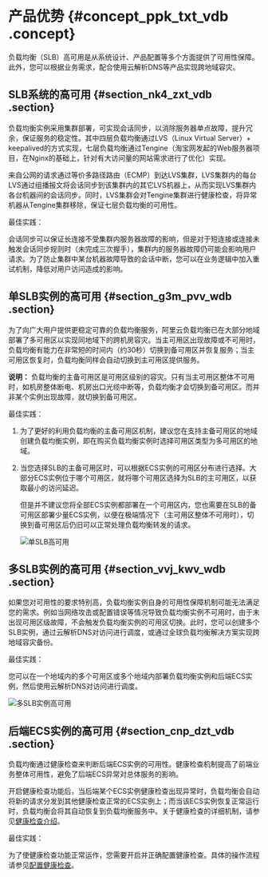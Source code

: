 # 产品优势 {#concept_ppk_txt_vdb .concept}

负载均衡（SLB）高可用是从系统设计、产品配置等多个方面提供了可用性保障。此外，您可以根据业务需求，配合使用云解析DNS等产品实现跨地域容灾。

## SLB系统的高可用 {#section_nk4_zxt_vdb .section}

负载均衡实例采用集群部署，可实现会话同步，以消除服务器单点故障，提升冗余，保证服务的稳定性。其中四层负载均衡通过LVS（Linux Virtual Server）+ keepalived的方式实现，七层负载均衡通过Tengine（淘宝网发起的Web服务器项目，在Nginx的基础上，针对有大访问量的网站需求进行了优化）实现。

来自公网的请求通过等价多路径路由（ECMP）到达LVS集群，LVS集群内的每台LVS通过组播报文将会话同步到该集群内的其它LVS机器上，从而实现LVS集群内各台机器间的会话同步。同时，LVS集群会对Tengine集群进行健康检查，将异常机器从Tengine集群移除，保证七层负载均衡的可用性。

最佳实践：

会话同步可以保证长连接不受集群内服务器故障的影响，但是对于短连接或连接未触发会话同步规则时（未完成三次握手），集群内的服务器故障仍可能会影响用户请求。为了防止集群中某台机器故障导致的会话中断，您可以在业务逻辑中加入重试机制，降低对用户访问造成的影响。

## 单SLB实例的高可用 {#section_g3m_pvv_wdb .section}

为了向广大用户提供更稳定可靠的负载均衡服务，阿里云负载均衡已在大部分地域部署了多可用区以实现同地域下的跨机房容灾。当主可用区出现故障或不可用时，负载均衡有能力在非常短的时间内（约30秒）切换到备可用区并恢复服务；当主可用区恢复时，负载均衡同样会自动切换到主可用区提供服务。

**说明：** 负载均衡的主备可用区是可用区级别的容灾。只有当主可用区整体不可用时，如机房整体断电、机房出口光缆中断等，负载均衡才会切换到备可用区。而并非某个实例出现故障，就切换到备可用区。

最佳实践：

1.  为了更好的利用负载均衡的主备可用区机制，建议您在支持主备可用区的地域创建负载均衡实例，即在购买负载均衡实例时选择可用区类型为多可用区的地域。
2.  当您选择SLB的主备可用区时，可以根据ECS实例的可用区分布进行选择。大部分ECS实例位于哪个可用区，就将哪个可用区选择为SLB的主可用区，以获取最小的访问延迟。

    但是并不建议您将全部ECS实例都部署在一个可用区内，您也需要在SLB的备可用区部署少量ECS实例，以便在极端情况下（主可用区整体不可用时），切换到备可用区后仍旧可以正常处理负载均衡转发的请求。

    ![单SLB高可用](http://static-aliyun-doc.oss-cn-hangzhou.aliyuncs.com/assets/img/4169/15640681093122_zh-CN.png)


## 多SLB实例的高可用 {#section_vvj_kwv_wdb .section}

如果您对可用性的要求特别高，负载均衡实例自身的可用性保障机制可能无法满足您的需求。例如当网络攻击或配置错误等情况导致负载均衡实例不可用时，由于未出现可用区级故障，不会触发负载均衡实例的可用区切换。此时，您可以创建多个SLB实例，通过云解析DNS对访问进行调度，或通过全球负载均衡解决方案实现跨地域容灾备份。

最佳实践：

您可以在一个地域内的多个可用区或多个地域内部署负载均衡实例和后端ECS实例，然后使用云解析DNS对访问进行调度。

![多SLB实例高可用](http://static-aliyun-doc.oss-cn-hangzhou.aliyuncs.com/assets/img/4169/15640681093121_zh-CN.png)

## 后端ECS实例的高可用 {#section_cnp_dzt_vdb .section}

负载均衡通过健康检查来判断后端ECS实例的可用性。健康检查机制提高了前端业务整体可用性，避免了后端ECS异常对总体服务的影响。

开启健康检查功能后，当后端某个ECS实例健康检查出现异常时，负载均衡会自动将新的请求分发到其他健康检查正常的ECS实例上；而当该ECS实例恢复正常运行时，负载均衡会将其自动恢复到负载均衡服务中。关于健康检查的详细机制，请参见[健康检查介绍](../intl.zh-CN/健康检查/健康检查介绍.md#)。

最佳实践：

为了使健康检查功能正常运作，您需要开启并正确配置健康检查。具体的操作流程请参见[配置健康检查](../intl.zh-CN/健康检查/配置健康检查.md#)。

